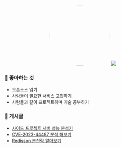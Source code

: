 <p align="center">
  <img style="border-radius:50%" width="195" height="195" src="https://github.com/dygma0/dygma0/assets/72547111/46cf1522-4cbc-4614-91ca-e4814bac32d6" /> 
  <img src="https://github-readme-stats.vercel.app/api?username=dygma0" />
</p>

### 🍭 좋아하는 것

- 오픈소스 읽기
- 사람들이 필요한 서비스 고민하기
- 사람들과 같이 프로젝트하며 기술 공부하기

### 📔 게시글

- [사이드 프로젝트 서버 성능 분석기](https://memo.cd80.run/121)
- [CVE-2023-44487 분석 해보기](https://memo.cd80.run/138)
- [Redisson 분산락 알아보기](https://memo.cd80.run/136)
